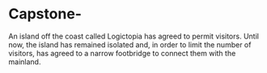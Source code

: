 # Capstone-
An island off the coast called Logictopia has agreed to permit visitors. Until now, the island has remained isolated and, in order to limit the number of visitors, has agreed to a narrow footbridge to connect them with the mainland. 
